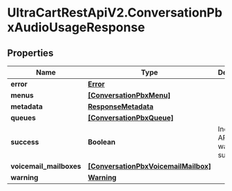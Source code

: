 # UltraCartRestApiV2.ConversationPbxAudioUsageResponse

## Properties
Name | Type | Description | Notes
------------ | ------------- | ------------- | -------------
**error** | [**Error**](Error.md) |  | [optional] 
**menus** | [**[ConversationPbxMenu]**](ConversationPbxMenu.md) |  | [optional] 
**metadata** | [**ResponseMetadata**](ResponseMetadata.md) |  | [optional] 
**queues** | [**[ConversationPbxQueue]**](ConversationPbxQueue.md) |  | [optional] 
**success** | **Boolean** | Indicates if API call was successful | [optional] 
**voicemail_mailboxes** | [**[ConversationPbxVoicemailMailbox]**](ConversationPbxVoicemailMailbox.md) |  | [optional] 
**warning** | [**Warning**](Warning.md) |  | [optional] 


